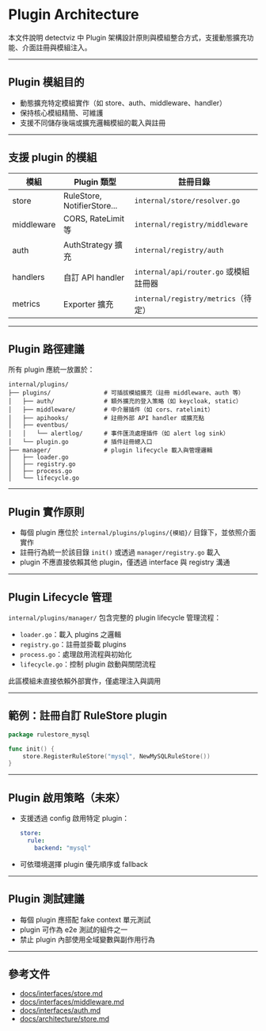 # Plugin Architecture

本文件說明 detectviz 中 Plugin 架構設計原則與模組整合方式，支援動態擴充功能、介面註冊與模組注入。

---

## Plugin 模組目的

- 動態擴充特定模組實作（如 store、auth、middleware、handler）
- 保持核心模組精簡、可維護
- 支援不同儲存後端或擴充邏輯模組的載入與註冊

---

## 支援 plugin 的模組

| 模組        | Plugin 類型                | 註冊目錄                      |
|-------------|-----------------------------|-------------------------------|
| store       | RuleStore, NotifierStore... | `internal/store/resolver.go` |
| middleware  | CORS, RateLimit 等           | `internal/registry/middleware` |
| auth        | AuthStrategy 擴充            | `internal/registry/auth`     |
| handlers    | 自訂 API handler             | `internal/api/router.go` 或模組註冊器 |
| metrics     | Exporter 擴充                | `internal/registry/metrics`（待定） |

---

## Plugin 路徑建議

所有 plugin 應統一放置於：

```
internal/plugins/
├── plugins/               # 可插拔模組擴充（註冊 middleware、auth 等）
│   ├── auth/              # 額外擴充的登入策略（如 keycloak, static）
│   ├── middleware/        # 中介層插件（如 cors、ratelimit）
│   ├── apihooks/          # 註冊外部 API handler 或擴充點
│   ├── eventbus/
│   │   └── alertlog/      # 事件匯流處理插件（如 alert log sink）
│   └── plugin.go          # 插件註冊總入口
├── manager/               # plugin lifecycle 載入與管理邏輯
│   ├── loader.go
│   ├── registry.go
│   ├── process.go
│   └── lifecycle.go
```

---

## Plugin 實作原則

- 每個 plugin 應位於 `internal/plugins/plugins/{模組}/` 目錄下，並依照介面實作
- 註冊行為統一於該目錄 `init()` 或透過 `manager/registry.go` 載入
- plugin 不應直接依賴其他 plugin，僅透過 interface 與 registry 溝通

---

## Plugin Lifecycle 管理

`internal/plugins/manager/` 包含完整的 plugin lifecycle 管理流程：

- `loader.go`：載入 plugins 之邏輯
- `registry.go`：註冊並掛載 plugins
- `process.go`：處理啟用流程與初始化
- `lifecycle.go`：控制 plugin 啟動與關閉流程

此區模組未直接依賴外部實作，僅處理注入與調用

---

## 範例：註冊自訂 RuleStore plugin

```go
package rulestore_mysql

func init() {
    store.RegisterRuleStore("mysql", NewMySQLRuleStore())
}
```

---

## Plugin 啟用策略（未來）

- 支援透過 config 啟用特定 plugin：
  ```yaml
  store:
    rule:
      backend: "mysql"
  ```
- 可依環境選擇 plugin 優先順序或 fallback

---

## Plugin 測試建議

- 每個 plugin 應搭配 fake context 單元測試
- plugin 可作為 e2e 測試的組件之一
- 禁止 plugin 內部使用全域變數與副作用行為

---

## 參考文件

- [docs/interfaces/store.md](../interfaces/store.md)
- [docs/interfaces/middleware.md](../interfaces/middleware.md)
- [docs/interfaces/auth.md](../interfaces/auth.md)
- [docs/architecture/store.md](./store.md)